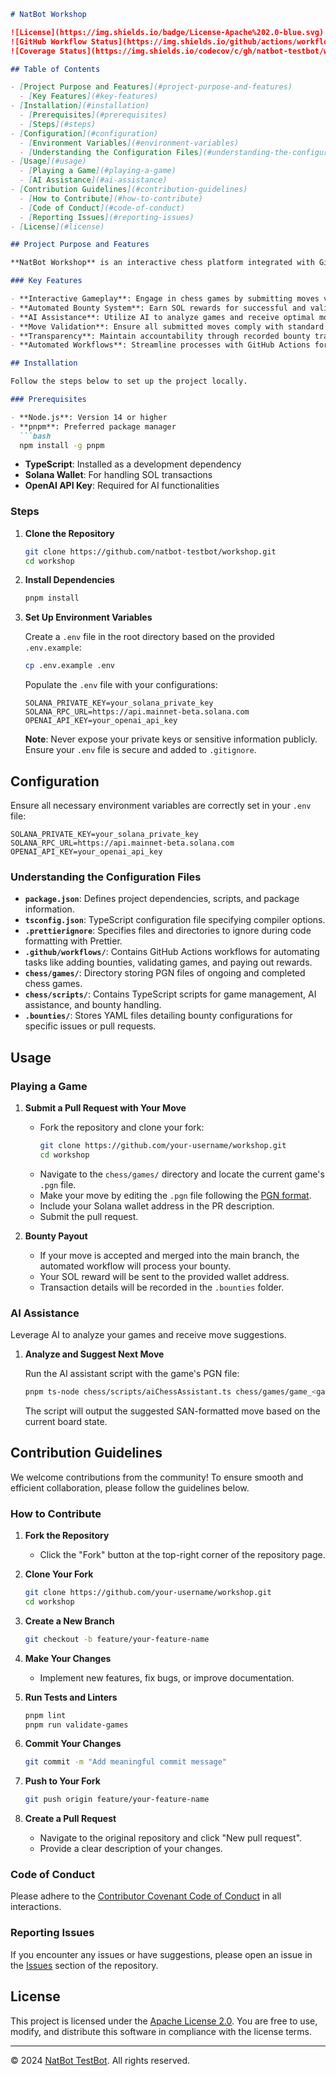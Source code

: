 ```markdown
# NatBot Workshop

![License](https://img.shields.io/badge/License-Apache%202.0-blue.svg)
![GitHub Workflow Status](https://img.shields.io/github/actions/workflow/status/natbot-testbot/workshop/merge.yaml?branch=main)
![Coverage Status](https://img.shields.io/codecov/c/gh/natbot-testbot/workshop)

## Table of Contents

- [Project Purpose and Features](#project-purpose-and-features)
  - [Key Features](#key-features)
- [Installation](#installation)
  - [Prerequisites](#prerequisites)
  - [Steps](#steps)
- [Configuration](#configuration)
  - [Environment Variables](#environment-variables)
  - [Understanding the Configuration Files](#understanding-the-configuration-files)
- [Usage](#usage)
  - [Playing a Game](#playing-a-game)
  - [AI Assistance](#ai-assistance)
- [Contribution Guidelines](#contribution-guidelines)
  - [How to Contribute](#how-to-contribute)
  - [Code of Conduct](#code-of-conduct)
  - [Reporting Issues](#reporting-issues)
- [License](#license)

## Project Purpose and Features

**NatBot Workshop** is an interactive chess platform integrated with GitHub workflows, enabling contributors to play chess games, earn SOL (Solana's cryptocurrency) as bounties, and utilize AI assistance for move suggestions. This project leverages GitHub pull requests and issues to manage gameplay, bounty distribution, and game validations, fostering a collaborative and engaging environment for chess enthusiasts and developers alike.

### Key Features

- **Interactive Gameplay**: Engage in chess games by submitting moves via GitHub pull requests.
- **Automated Bounty System**: Earn SOL rewards for successful and validated moves.
- **AI Assistance**: Utilize AI to analyze games and receive optimal move suggestions.
- **Move Validation**: Ensure all submitted moves comply with standard chess rules.
- **Transparency**: Maintain accountability through recorded bounty transactions and game histories.
- **Automated Workflows**: Streamline processes with GitHub Actions for adding bounties, validating games, and paying out rewards.

## Installation

Follow the steps below to set up the project locally.

### Prerequisites

- **Node.js**: Version 14 or higher
- **pnpm**: Preferred package manager
  ```bash
  npm install -g pnpm
  ```
- **TypeScript**: Installed as a development dependency
- **Solana Wallet**: For handling SOL transactions
- **OpenAI API Key**: Required for AI functionalities

### Steps

1. **Clone the Repository**
   ```bash
   git clone https://github.com/natbot-testbot/workshop.git
   cd workshop
   ```

2. **Install Dependencies**
   ```bash
   pnpm install
   ```

3. **Set Up Environment Variables**

   Create a `.env` file in the root directory based on the provided `.env.example`:
   ```bash
   cp .env.example .env
   ```

   Populate the `.env` file with your configurations:
   ```env
   SOLANA_PRIVATE_KEY=your_solana_private_key
   SOLANA_RPC_URL=https://api.mainnet-beta.solana.com
   OPENAI_API_KEY=your_openai_api_key
   ```

   **Note**: Never expose your private keys or sensitive information publicly. Ensure your `.env` file is secure and added to `.gitignore`.

## Configuration

Ensure all necessary environment variables are correctly set in your `.env` file:

```env
SOLANA_PRIVATE_KEY=your_solana_private_key
SOLANA_RPC_URL=https://api.mainnet-beta.solana.com
OPENAI_API_KEY=your_openai_api_key
```

### Understanding the Configuration Files

- **`package.json`**: Defines project dependencies, scripts, and package information.
- **`tsconfig.json`**: TypeScript configuration file specifying compiler options.
- **`.prettierignore`**: Specifies files and directories to ignore during code formatting with Prettier.
- **`.github/workflows/`**: Contains GitHub Actions workflows for automating tasks like adding bounties, validating games, and paying out rewards.
- **`chess/games/`**: Directory storing PGN files of ongoing and completed chess games.
- **`chess/scripts/`**: Contains TypeScript scripts for game management, AI assistance, and bounty handling.
- **`.bounties/`**: Stores YAML files detailing bounty configurations for specific issues or pull requests.

## Usage

### Playing a Game

1. **Submit a Pull Request with Your Move**

   - Fork the repository and clone your fork:
     ```bash
     git clone https://github.com/your-username/workshop.git
     cd workshop
     ```
   - Navigate to the `chess/games/` directory and locate the current game's `.pgn` file.
   - Make your move by editing the `.pgn` file following the [PGN format](https://en.wikipedia.org/wiki/Portable_Game_Notation).
   - Include your Solana wallet address in the PR description.
   - Submit the pull request.

2. **Bounty Payout**

   - If your move is accepted and merged into the main branch, the automated workflow will process your bounty.
   - Your SOL reward will be sent to the provided wallet address.
   - Transaction details will be recorded in the `.bounties` folder.

### AI Assistance

Leverage AI to analyze your games and receive move suggestions.

1. **Analyze and Suggest Next Move**

   Run the AI assistant script with the game's PGN file:
   ```bash
   pnpm ts-node chess/scripts/aiChessAssistant.ts chess/games/game_<game_id>.pgn
   ```
   The script will output the suggested SAN-formatted move based on the current board state.

## Contribution Guidelines

We welcome contributions from the community! To ensure smooth and efficient collaboration, please follow the guidelines below.

### How to Contribute

1. **Fork the Repository**
   - Click the "Fork" button at the top-right corner of the repository page.

2. **Clone Your Fork**
   ```bash
   git clone https://github.com/your-username/workshop.git
   cd workshop
   ```

3. **Create a New Branch**
   ```bash
   git checkout -b feature/your-feature-name
   ```

4. **Make Your Changes**
   - Implement new features, fix bugs, or improve documentation.

5. **Run Tests and Linters**
   ```bash
   pnpm lint
   pnpm run validate-games
   ```

6. **Commit Your Changes**
   ```bash
   git commit -m "Add meaningful commit message"
   ```

7. **Push to Your Fork**
   ```bash
   git push origin feature/your-feature-name
   ```

8. **Create a Pull Request**
   - Navigate to the original repository and click "New pull request".
   - Provide a clear description of your changes.

### Code of Conduct

Please adhere to the [Contributor Covenant Code of Conduct](https://www.contributor-covenant.org/version/2/0/code_of_conduct/) in all interactions.

### Reporting Issues

If you encounter any issues or have suggestions, please open an issue in the [Issues](https://github.com/natbot-testbot/workshop/issues) section of the repository.

## License

This project is licensed under the [Apache License 2.0](LICENSE). You are free to use, modify, and distribute this software in compliance with the license terms.

---

© 2024 [NatBot TestBot](https://github.com/natbot-testbot/workshop). All rights reserved.
```